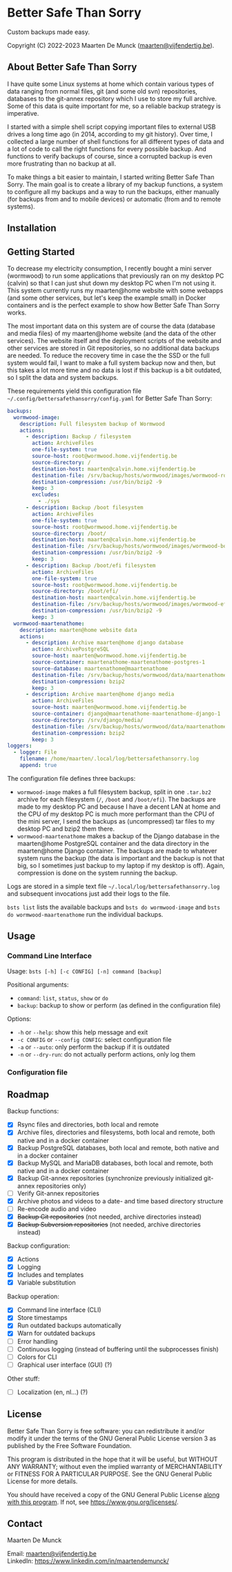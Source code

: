 # Better Safe Than Sorry

Custom backups made easy.

Copyright (C) 2022-2023 Maarten De Munck (<maarten@vijfendertig.be>).

## About Better Safe Than Sorry

I have quite some Linux systems at home which contain various types of data ranging from normal files, git (and some old svn) repositories, databases to the git-annex repository which I use to store my full archive. Some of this data is quite important for me, so a reliable backup strategy is imperative.

I started with a simple shell script copying important files to external USB drives a long time ago (in 2014, according to my git history). Over time, I collected a large number of shell functions for all different types of data and a lot of code to call the right functions for every possible backup. And functions to verify backups of course, since a corrupted backup is even more frustrating than no backup at all.

To make things a bit easier to maintain, I started writing Better Safe Than Sorry. The main goal is to create a library of my backup functions, a system to configure all my backups and a way to run the backups, either manually (for backups from and to mobile devices) or automatic (from and to remote systems).

## Installation

## Getting Started

To decrease my electricity consumption, I recently bought a mini server (wormwood) to run some applications that previously ran on my desktop PC (calvin) so that I can just shut down my desktop PC when I'm not using it. This system currently runs my maarten@home website with some webapps (and some other services, but let's keep the example small) in Docker containers and is the perfect example to show how Better Safe Than Sorry works.

The most important data on this system are of course the data (database and media files) of my maarten@home website (and the data of the other services). The website itself and the deployment scripts of the website and other services are stored in Git repositories, so no additional data backups are needed. To reduce the recovery time in case the the SSD or the full system would fail, I want to make a full system backup now and then, but this takes a lot more time and no data is lost if this backup is a bit outdated, so I split the data and system backups.

These requirements yield this configuration file `~/.config/bettersafethansorry/config.yaml` for Better Safe Than Sorry:

```yaml
backups:
  wormwood-image:
    description: Full filesystem backup of Wormwood
    actions:
      - description: Backup / filesystem
        action: ArchiveFiles
        one-file-system: true
        source-host: root@wormwood.home.vijfendertig.be
        source-directory: /
        destination-host: maarten@calvin.home.vijfendertig.be
        destination-file: /srv/backup/hosts/wormwood/images/wormwood-root.tar.bz2
        destination-compression: /usr/bin/bzip2 -9
        keep: 3
        excludes:
          - ./sys
      - description: Backup /boot filesystem
        action: ArchiveFiles
        one-file-system: true
        source-host: root@wormwood.home.vijfendertig.be
        source-directory: /boot/
        destination-host: maarten@calvin.home.vijfendertig.be
        destination-file: /srv/backup/hosts/wormwood/images/wormwood-boot.tar.bz2
        destination-compression: /usr/bin/bzip2 -9
        keep: 3
      - description: Backup /boot/efi filesystem
        action: ArchiveFiles
        one-file-system: true
        source-host: root@wormwood.home.vijfendertig.be
        source-directory: /boot/efi/
        destination-host: maarten@calvin.home.vijfendertig.be
        destination-file: /srv/backup/hosts/wormwood/images/wormwood-efi.tar.bz2
        destination-compression: /usr/bin/bzip2 -9
        keep: 3
  wormwood-maartenathome:
    description: maarten@home website data
    actions:
      - description: Archive maarten@home django database
        action: ArchivePostgreSQL
        source-host: maarten@wormwood.home.vijfendertig.be
        source-container: maartenathome-maartenathome-postgres-1
        source-database: maartenathome@maartenathome
        destination-file: /srv/backup/hosts/wormwood/data/maartenathome-database.sql.bz2
        destination-compression: bzip2
        keep: 3
      - description: Archive maarten@home django media
        action: ArchiveFiles
        source-host: maarten@wormwood.home.vijfendertig.be
        source-container: django@maartenathome-maartenathome-django-1
        source-directory: /srv/django/media/
        destination-file: /srv/backup/hosts/wormwood/data/maartenathome-media.tar.bz2
        destination-compression: bzip2
        keep: 3
loggers:
  - logger: File
    filename: /home/maarten/.local/log/bettersafethansorry.log
    append: true
```

The configuration file defines three backups:

- `wormwood-image` makes a full filesystem backup, split in one `.tar.bz2` archive for each filesystem (`/`, `/boot` and `/boot/efi`). The backups are made to my desktop PC and because I have a decent LAN at home and the CPU of my desktop PC is much more performant than the CPU of the mini server, I send the backups as (uncompressed) tar files to my desktop PC and bzip2 them there.
- `wormwood-maartenathome` makes a backup of the Django database in the maarten@home PostgreSQL container and the data directory in the maarten@home Django container. The backups are made to whatever system runs the backup (the data is important and the backup is not that big, so I sometimes just backup to my laptop if my desktop is off). Again, compression is done on the system running the backup.

Logs are stored in a simple text file `~/.local/log/bettersafethansorry.log` and subsequent invocations just add their logs to the file.

`bsts list` lists the available backups and `bsts do wormwood-image` and `bsts do wormwood-maartenathome` run the individual backups.

## Usage

### Command Line Interface

Usage: `bsts [-h] [-c CONFIG] [-n] command [backup]`

Positional arguments:

- `command`: `list`, `status`, `show` or `do`
- `backup`: backup to show or perform (as defined in the configuration file)

Options:

- `-h` or `--help`: show this help message and exit
- `-c CONFIG` or `--config CONFIG`: select configuration file
- `-a` or `--auto`: only perform the backup if it is outdated
- `-n` or `--dry-run`: do not actually perform actions, only log them

### Configuration file

## Roadmap

Backup functions:

- [X] Rsync files and directories, both local and remote
- [X] Archive files, directories and filesystems, both local and remote, both native and in a docker container
- [X] Backup PostgreSQL databases, both local and remote, both native and in a docker container
- [X] Backup MySQL and MariaDB databases, both local and remote, both native and in a docker container
- [X] Backup Git-annex repositories (synchronize previously initialized git-annex repositories only)
- [ ] Verify Git-annex repositories
- [X] Archive photos and videos to a date- and time based directory structure
- [ ] Re-encode audio and video
- [X] ~~Backup Git repositories~~ (not needed, archive directories instead)
- [X] ~~Backup Subversion repositories~~ (not needed, archive directories instead)

Backup configuration:

- [X] Actions
- [X] Logging
- [X] Includes and templates
- [X] Variable substitution

Backup operation:

- [X] Command line interface (CLI)
- [X] Store timestamps
- [X] Run outdated backups automatically
- [X] Warn for outdated backups
- [ ] Error handling
- [ ] Continuous logging (instead of buffering until the subprocesses finish)
- [ ] Colors for CLI
- [ ] Graphical user interface (GUI) (?)

Other stuff:

- [ ] Localization (en, nl...) (?)

## License

Better Safe Than Sorry is free software: you can redistribute it and/or modify it under the terms of the GNU General Public License version 3 as published by the Free Software Foundation.

This program is distributed in the hope that it will be useful, but WITHOUT ANY WARRANTY; without even the implied warranty of MERCHANTABILITY or FITNESS FOR A PARTICULAR PURPOSE. See the GNU General Public License for more details.

You should have received a copy of the GNU General Public License [along with this program](./COPYING.md). If not, see <https://www.gnu.org/licenses/>. 

## Contact

Maarten De Munck

Email: <maarten@vijfendertig.be> \
LinkedIn: <https://www.linkedin.com/in/maartendemunck/>
